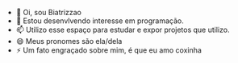 - 👋 Oi, sou Biatrizzao
- 👀 Estou desenvlvendo interesse em programação.
- 📫 Utilizo esse espaço para estudar e expor projetos que utilizo.
- 😄 Meus pronomes são ela/dela
- ⚡ Um fato engraçado sobre mim, é que eu amo coxinha

<!---
biatrizzao/biatrizzao is a ✨ special ✨ repository because its `README.md` (this file) appears on your GitHub profile.
You can click the Preview link to take a look at your changes.
--->
